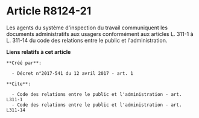 # Article R8124-21

Les agents du système d'inspection du travail communiquent les documents administratifs aux usagers conformément aux articles
L. 311-1 à L. 311-14 du code des relations entre le public et l'administration.

**Liens relatifs à cet article**

	**Créé par**:

	  - Décret n°2017-541 du 12 avril 2017 - art. 1

	**Cite**:

	  - Code des relations entre le public et l'administration - art. L311-1
	  - Code des relations entre le public et l'administration - art. L311-14
